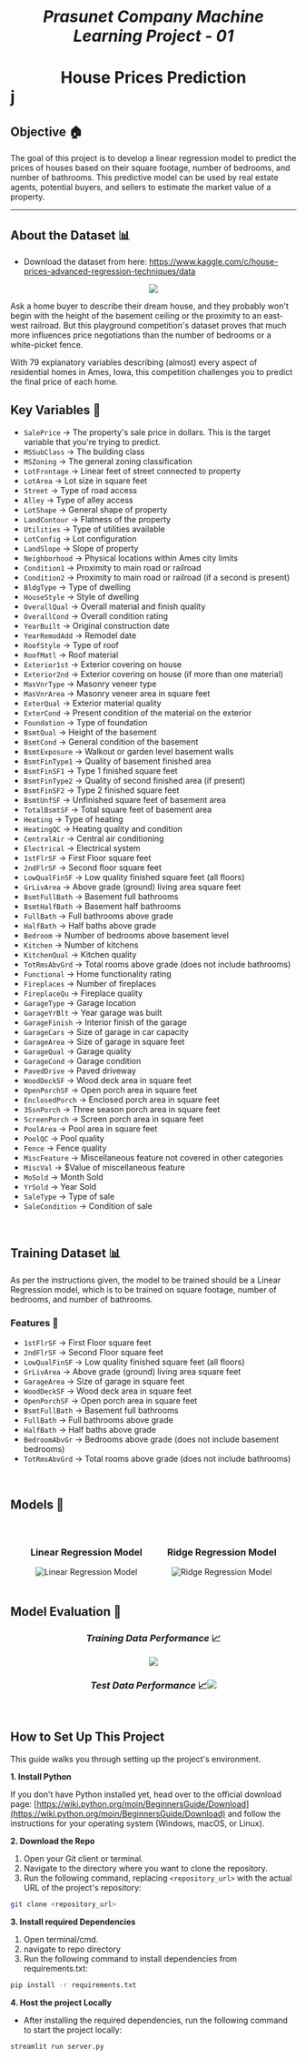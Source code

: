 # <center><i>Prasunet Company Machine Learning Project - 01</i></center>

# <center>House Prices Prediction</center>j

## Objective 🏠
The goal of this project is to develop a linear regression model to predict the prices of houses based on their square footage, number of bedrooms, and number of bathrooms. This predictive model can be used by real estate agents, potential buyers, and sellers to estimate the market value of a property.

---

## About the Dataset 📊

- Download the dataset from here: https://www.kaggle.com/c/house-prices-advanced-regression-techniques/data 

<center><img src = 'https://storage.googleapis.com/kaggle-media/competitions/House%20Prices/kaggle_5407_media_housesbanner.png'></center>

Ask a home buyer to describe their dream house, and they probably won't begin with the height of the basement ceiling or the proximity to an east-west railroad. But this playground competition's dataset proves that much more influences price negotiations than the number of bedrooms or a white-picket fence.

With 79 explanatory variables describing (almost) every aspect of residential homes in Ames, Iowa, this competition challenges you to predict the final price of each home.



## Key Variables 🏡

- `SalePrice` ->  The property's sale price in dollars. This is the target variable that you're trying to predict. 
- `MSSubClass` ->  The building class
- `MSZoning` ->  The general zoning classification
- `LotFrontage` ->  Linear feet of street connected to property
- `LotArea` ->  Lot size in square feet
- `Street` ->  Type of road access
- `Alley` ->  Type of alley access
- `LotShape` ->  General shape of property
- `LandContour` ->  Flatness of the property
- `Utilities` ->  Type of utilities available 
- `LotConfig` ->  Lot configuration
- `LandSlope` ->  Slope of property
- `Neighborhood` ->  Physical locations within Ames city limits
- `Condition1` ->  Proximity to main road or railroad
- `Condition2` ->  Proximity to main road or railroad (if a second is present)
- `BldgType` ->  Type of dwelling
- `HouseStyle` ->  Style of dwelling
- `OverallQual` ->  Overall material and finish quality
- `OverallCond` ->  Overall condition rating
- `YearBuilt` ->  Original construction date
- `YearRemodAdd` ->  Remodel date
- `RoofStyle` ->  Type of roof
- `RoofMatl` ->  Roof material
- `Exterior1st` ->  Exterior covering on house
- `Exterior2nd` ->  Exterior covering on house (if more than one material)
- `MasVnrType` ->  Masonry veneer type
- `MasVnrArea` ->  Masonry veneer area in square feet
- `ExterQual` ->  Exterior material quality
- `ExterCond` ->  Present condition of the material on the exterior
- `Foundation` ->  Type of foundation
- `BsmtQual` ->  Height of the basement
- `BsmtCond` ->  General condition of the basement
- `BsmtExposure` ->  Walkout or garden level basement walls
- `BsmtFinType1` ->  Quality of basement finished area
- `BsmtFinSF1` ->  Type 1 finished square feet
- `BsmtFinType2` ->  Quality of second finished area (if present)
- `BsmtFinSF2` ->  Type 2 finished square feet
- `BsmtUnfSF` ->  Unfinished square feet of basement area
- `TotalBsmtSF` ->  Total square feet of basement area
- `Heating` ->  Type of heating
- `HeatingQC` ->  Heating quality and condition
- `CentralAir` ->  Central air conditioning
- `Electrical` ->  Electrical system
- `1stFlrSF` ->  First Floor square feet
- `2ndFlrSF` ->  Second floor square feet
- `LowQualFinSF` ->  Low quality finished square feet (all floors)
- `GrLivArea` ->  Above grade (ground) living area square feet
- `BsmtFullBath` ->  Basement full bathrooms
- `BsmtHalfBath` ->  Basement half bathrooms
- `FullBath` ->  Full bathrooms above grade
- `HalfBath` ->  Half baths above grade
- `Bedroom` ->  Number of bedrooms above basement level
- `Kitchen` ->  Number of kitchens
- `KitchenQual` ->  Kitchen quality
- `TotRmsAbvGrd` ->  Total rooms above grade (does not include bathrooms)
- `Functional` ->  Home functionality rating
- `Fireplaces` ->  Number of fireplaces
- `FireplaceQu` ->  Fireplace quality
- `GarageType` ->  Garage location
- `GarageYrBlt` ->  Year garage was built
- `GarageFinish` ->  Interior finish of the garage
- `GarageCars` ->  Size of garage in car capacity
- `GarageArea` ->  Size of garage in square feet
- `GarageQual` ->  Garage quality
- `GarageCond` ->  Garage condition
- `PavedDrive` ->  Paved driveway
- `WoodDeckSF` ->  Wood deck area in square feet
- `OpenPorchSF` ->  Open porch area in square feet
- `EnclosedPorch` ->  Enclosed porch area in square feet
- `3SsnPorch` ->  Three season porch area in square feet
- `ScreenPorch` ->  Screen porch area in square feet
- `PoolArea` ->  Pool area in square feet
- `PoolQC` ->  Pool quality
- `Fence` ->  Fence quality
- `MiscFeature` ->  Miscellaneous feature not covered in other categories
- `MiscVal` ->  $Value of miscellaneous feature
- `MoSold` ->  Month Sold
- `YrSold` ->  Year Sold
- `SaleType` ->  Type of sale
- `SaleCondition` ->  Condition of sale


<br>

## Training Dataset 📊

As per the instructions given, the model to be trained should be a Linear Regression model, which is to be trained on square footage, number of bedrooms, and number of bathrooms.

### Features 🧩

- `1stFlrSF` ->  First Floor square feet
- `2ndFlrSF` ->  Second Floor square feet
- `LowQualFinSF` ->  Low quality finished square feet (all floors)
- `GrLivArea` ->  Above grade (ground) living area square feet
- `GarageArea` ->  Size of garage in square feet
- `WoodDeckSF` ->  Wood deck area in square feet
- `OpenPorchSF` ->  Open porch area in square feet
- `BsmtFullBath` ->  Basement full bathrooms
- `FullBath` ->  Full bathrooms above grade
- `HalfBath` ->  Half baths above grade
- `BedroomAbvGr` ->  Bedrooms above grade (does not include basement bedrooms)
- `TotRmsAbvGrd` ->  Total rooms above grade (does not include bathrooms)

<br>

## Models 🤖

<div style="text-align:center;">
    <div style="display:inline-block; margin: 20px;">
        <h3>Linear Regression Model</h3>
        <img src="./images/LinearRegression_model.png" alt="Linear Regression Model">
    </div>
    <div style="display:inline-block; margin: 20px;">
        <h3>Ridge Regression Model</h3>
        <img src="./images/Ridge_model.png" alt="Ridge Regression Model">
    </div>
</div>



## Model Evaluation 🤖

### <center><i>Training Data Performance</i> 📈</center>
<center><img src = '.\images\Evaluation_TrainData.png'></center>


### <center><i>Test Data Performance</i> 📈<img src = '.\images\Evaluation_TestData.png'></center>



<br>

## How to Set Up This Project

This guide walks you through setting up the project's environment.

**1. Install Python**

If you don't have Python installed yet, head over to the official download page: [https://wiki.python.org/moin/BeginnersGuide/Download](https://wiki.python.org/moin/BeginnersGuide/Download) and follow the instructions for your operating system (Windows, macOS, or Linux).

**2. Download the Repo**


1. Open your Git client or terminal.
2. Navigate to the directory where you want to clone the repository.
3. Run the following command, replacing `<repository_url>` with the actual URL of the project's repository:

```bash 
git clone <repository_url>
```

**3. Install required Dependencies**
1. Open terminal/cmd.
2. navigate to repo directory
3. Run the following command to install dependencies from requirements.txt:

``` bash
pip install -r requirements.txt
```

**4. Host the project Locally**

- After installing the required dependencies, run the following command to start the project locally:

``` bash
streamlit run server.py
```

